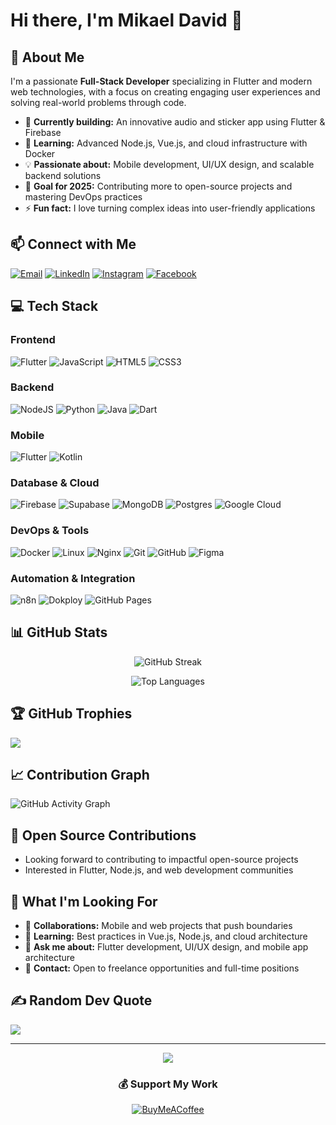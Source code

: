 # Hi there, I'm Mikael David 👋

## 💫 About Me
I'm a passionate **Full-Stack Developer** specializing in Flutter and modern web technologies, with a focus on creating engaging user experiences and solving real-world problems through code.

- 🔭 **Currently building:** An innovative audio and sticker app using Flutter & Firebase
- 🌱 **Learning:** Advanced Node.js, Vue.js, and cloud infrastructure with Docker
- 💡 **Passionate about:** Mobile development, UI/UX design, and scalable backend solutions
- 🎯 **Goal for 2025:** Contributing more to open-source projects and mastering DevOps practices
- ⚡ **Fun fact:** I love turning complex ideas into user-friendly applications

## 📫 Connect with Me
[![Email](https://img.shields.io/badge/Email-D14836?style=for-the-badge&logo=gmail&logoColor=white)](mikaeldavidlopes@gmail.com)
[![LinkedIn](https://img.shields.io/badge/LinkedIn-%230077B5.svg?style=for-the-badge&logo=linkedin&logoColor=white)](https://www.linkedin.com/in/mikael-david-813975191/)
[![Instagram](https://img.shields.io/badge/Instagram-%23E4405F.svg?style=for-the-badge&logo=Instagram&logoColor=white)](https://www.instagram.com/kael_davidd/)
[![Facebook](https://img.shields.io/badge/Facebook-%231877F2.svg?style=for-the-badge&logo=Facebook&logoColor=white)](https://www.facebook.com/profile.php?id=61564822349005)

## 💻 Tech Stack

### **Frontend**
![Flutter](https://img.shields.io/badge/Flutter-%2302569B.svg?style=for-the-badge&logo=Flutter&logoColor=white)
![JavaScript](https://img.shields.io/badge/javascript-%23323330.svg?style=for-the-badge&logo=javascript&logoColor=%23F7DF1E)
![HTML5](https://img.shields.io/badge/html5-%23E34C26.svg?style=for-the-badge&logo=html5&logoColor=white)
![CSS3](https://img.shields.io/badge/css3-%231572B6.svg?style=for-the-badge&logo=css3&logoColor=white)

### **Backend**
![NodeJS](https://img.shields.io/badge/node.js-6DA55F?style=for-the-badge&logo=node.js&logoColor=white)
![Python](https://img.shields.io/badge/python-3670A0?style=for-the-badge&logo=python&logoColor=ffdd54)
![Java](https://img.shields.io/badge/java-%23ED8B00.svg?style=for-the-badge&logo=openjdk&logoColor=white)
![Dart](https://img.shields.io/badge/dart-%230175C2.svg?style=for-the-badge&logo=dart&logoColor=white)

### **Mobile**
![Flutter](https://img.shields.io/badge/Flutter-%2302569B.svg?style=for-the-badge&logo=Flutter&logoColor=white)
![Kotlin](https://img.shields.io/badge/kotlin-%237F52FF.svg?style=for-the-badge&logo=kotlin&logoColor=white)

### **Database & Cloud**
![Firebase](https://img.shields.io/badge/firebase-%23039BE5.svg?style=for-the-badge&logo=firebase)
![Supabase](https://img.shields.io/badge/Supabase-3ECF8E?style=for-the-badge&logo=supabase&logoColor=white)
![MongoDB](https://img.shields.io/badge/MongoDB-%234ea94b.svg?style=for-the-badge&logo=mongodb&logoColor=white)
![Postgres](https://img.shields.io/badge/postgres-%23316192.svg?style=for-the-badge&logo=postgresql&logoColor=white)
![Google Cloud](https://img.shields.io/badge/GoogleCloud-%234285F4.svg?style=for-the-badge&logo=google-cloud&logoColor=white)

### **DevOps & Tools**
![Docker](https://img.shields.io/badge/docker-%230db7ed.svg?style=for-the-badge&logo=docker&logoColor=white)
![Linux](https://img.shields.io/badge/Linux-FCC624?style=for-the-badge&logo=linux&logoColor=black)
![Nginx](https://img.shields.io/badge/nginx-%23009639.svg?style=for-the-badge&logo=nginx&logoColor=white)
![Git](https://img.shields.io/badge/git-%23F05033.svg?style=for-the-badge&logo=git&logoColor=white)
![GitHub](https://img.shields.io/badge/github-%23121011.svg?style=for-the-badge&logo=github&logoColor=white)
![Figma](https://img.shields.io/badge/figma-%23F24E1E.svg?style=for-the-badge&logo=figma&logoColor=white)

### **Automation & Integration**
![n8n](https://img.shields.io/badge/n8n-EA4B71?style=for-the-badge&logo=n8n&logoColor=white)
![Dokploy](https://img.shields.io/badge/Dokploy-000000?style=for-the-badge&logoColor=white)
![GitHub Pages](https://img.shields.io/badge/github%20pages-121013?style=for-the-badge&logo=github&logoColor=white)

## 📊 GitHub Stats

<div align="center">
  
![GitHub Streak](https://github-readme-streak-stats.herokuapp.com/?user=MikaelDDavidd&theme=dark&hide_border=false)

![Top Languages](https://github-readme-stats.vercel.app/api/top-langs/?username=MikaelDDavidd&theme=dark&hide_border=false&include_all_commits=true&count_private=true&layout=compact)

</div>

## 🏆 GitHub Trophies
![](https://github-profile-trophy.vercel.app/?username=MikaelDDavidd&theme=radical&no-frame=true&no-bg=false&margin-w=4&column=7)

## 📈 Contribution Graph
![GitHub Activity Graph](https://github-readme-activity-graph.vercel.app/graph?username=MikaelDDavidd&theme=react-dark&hide_border=true)

## 🌟 Open Source Contributions
<!-- List your open source contributions here when you have them -->
- Looking forward to contributing to impactful open-source projects
- Interested in Flutter, Node.js, and web development communities

## 💼 What I'm Looking For
- 👯 **Collaborations:** Mobile and web projects that push boundaries
- 🤝 **Learning:** Best practices in Vue.js, Node.js, and cloud architecture
- 💬 **Ask me about:** Flutter development, UI/UX design, and mobile app architecture
- 📧 **Contact:** Open to freelance opportunities and full-time positions

## ✍️ Random Dev Quote
![](https://quotes-github-readme.vercel.app/api?type=horizontal&theme=dark)

---

<div align="center">
  
[![](https://visitcount.itsvg.in/api?id=MikaelDDavidd&icon=0&color=0)](https://visitcount.itsvg.in)

### 💰 Support My Work
[![BuyMeACoffee](https://img.shields.io/badge/Buy%20Me%20a%20Coffee-ffdd00?style=for-the-badge&logo=buy-me-a-coffee&logoColor=black)](https://buymeacoffee.com/mikaeldavid)

</div>
